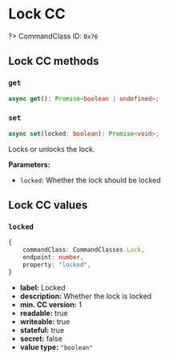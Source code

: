 # Lock CC

?> CommandClass ID: `0x76`

## Lock CC methods

### `get`

```ts
async get(): Promise<boolean | undefined>;
```

### `set`

```ts
async set(locked: boolean): Promise<void>;
```

Locks or unlocks the lock.

**Parameters:**

-   `locked`: Whether the lock should be locked

## Lock CC values

### `locked`

```ts
{
	commandClass: CommandClasses.Lock,
	endpoint: number,
	property: "locked",
}
```

-   **label:** Locked
-   **description:** Whether the lock is locked
-   **min. CC version:** 1
-   **readable:** true
-   **writeable:** true
-   **stateful:** true
-   **secret:** false
-   **value type:** `"boolean"`
